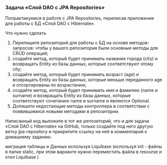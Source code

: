 ###  Задача «Слой DAO c JPA Repositories»

Попрактикуемся в работе с JPA Repositories, переписав приложение для работы с БД «Слой DAO c Hibernate».

Что нужно сделать

1. Перепишите репозиторий для работы с БД на основе методов-запросов:
чтобы у вашего репозитория были основные методы для CRUD операций;
2. создайте метод, который будет принимать название города (city) и 
   возвращать Entity из базы данных, которые соответствуют этому city;
3. создайте метод, который будет принимать возраст (age) и возвращать 
   Entity из базы данных, которые меньше переданного age и отсортированы по возрастанию;
4. создайте метод, который будет принимать имя и фамилию (name и surname) и 
   возвращать Entity из базы данных, которые соответствуют сочетанию name и surname и являются Optional.
5. Допишите недостающие методы контроллера в соответствии с появившимися новыми методами в репозитории.

Написанный код выложите в тот же репозиторий, что и для задачи «Слой DAO c 
Hibernate» на GitHub, только создайте под него другую ветку jpa-repository 
и прикрепите ссылку на неё в комментарий к домашнему заданию.

миграция таблицы и Данных используя Liquibase (используя init - файлы в папке static, при этом варианте нужно переместить файла в  resourse и откл Liquibase )